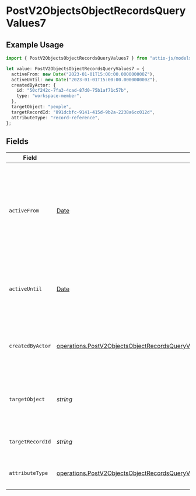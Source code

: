 # PostV2ObjectsObjectRecordsQueryValues7

## Example Usage

```typescript
import { PostV2ObjectsObjectRecordsQueryValues7 } from "attio-js/models/operations";

let value: PostV2ObjectsObjectRecordsQueryValues7 = {
  activeFrom: new Date("2023-01-01T15:00:00.000000000Z"),
  activeUntil: new Date("2023-01-01T15:00:00.000000000Z"),
  createdByActor: {
    id: "50cf242c-7fa3-4cad-87d0-75b1af71c57b",
    type: "workspace-member",
  },
  targetObject: "people",
  targetRecordId: "891dcbfc-9141-415d-9b2a-2238a6cc012d",
  attributeType: "record-reference",
};
```

## Fields

| Field                                                                                                                                                                                                              | Type                                                                                                                                                                                                               | Required                                                                                                                                                                                                           | Description                                                                                                                                                                                                        | Example                                                                                                                                                                                                            |
| ------------------------------------------------------------------------------------------------------------------------------------------------------------------------------------------------------------------ | ------------------------------------------------------------------------------------------------------------------------------------------------------------------------------------------------------------------ | ------------------------------------------------------------------------------------------------------------------------------------------------------------------------------------------------------------------ | ------------------------------------------------------------------------------------------------------------------------------------------------------------------------------------------------------------------ | ------------------------------------------------------------------------------------------------------------------------------------------------------------------------------------------------------------------ |
| `activeFrom`                                                                                                                                                                                                       | [Date](https://developer.mozilla.org/en-US/docs/Web/JavaScript/Reference/Global_Objects/Date)                                                                                                                      | :heavy_check_mark:                                                                                                                                                                                                 | The point in time at which this value was made "active". `active_from` can be considered roughly analogous to `created_at`.                                                                                        | 2023-01-01T15:00:00.000000000Z                                                                                                                                                                                     |
| `activeUntil`                                                                                                                                                                                                      | [Date](https://developer.mozilla.org/en-US/docs/Web/JavaScript/Reference/Global_Objects/Date)                                                                                                                      | :heavy_check_mark:                                                                                                                                                                                                 | The point in time at which this value was deactivated. If `null`, the value is active.                                                                                                                             | 2023-01-01T15:00:00.000000000Z                                                                                                                                                                                     |
| `createdByActor`                                                                                                                                                                                                   | [operations.PostV2ObjectsObjectRecordsQueryValuesRecordsResponse200ApplicationJSONCreatedByActor](../../models/operations/postv2objectsobjectrecordsqueryvaluesrecordsresponse200applicationjsoncreatedbyactor.md) | :heavy_check_mark:                                                                                                                                                                                                 | The actor that created this value.                                                                                                                                                                                 | {<br/>"type": "workspace-member",<br/>"id": "50cf242c-7fa3-4cad-87d0-75b1af71c57b"<br/>}                                                                                                                           |
| `targetObject`                                                                                                                                                                                                     | *string*                                                                                                                                                                                                           | :heavy_check_mark:                                                                                                                                                                                                 | A slug identifying the object that the referenced record belongs to.                                                                                                                                               | people                                                                                                                                                                                                             |
| `targetRecordId`                                                                                                                                                                                                   | *string*                                                                                                                                                                                                           | :heavy_check_mark:                                                                                                                                                                                                 | A UUID to identify the referenced record.                                                                                                                                                                          | 891dcbfc-9141-415d-9b2a-2238a6cc012d                                                                                                                                                                               |
| `attributeType`                                                                                                                                                                                                    | [operations.PostV2ObjectsObjectRecordsQueryValuesRecordsResponse200ApplicationJSONAttributeType](../../models/operations/postv2objectsobjectrecordsqueryvaluesrecordsresponse200applicationjsonattributetype.md)   | :heavy_check_mark:                                                                                                                                                                                                 | The attribute type of the value.                                                                                                                                                                                   | record-reference                                                                                                                                                                                                   |
